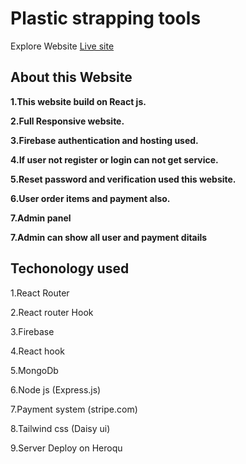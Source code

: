 
# Plastic strapping tools

Explore Website [Live site]('https://tool-manufacturers.web.app/')

## About this Website

**1.This website build on React js.**

**2.Full Responsive website.**


**3.Firebase authentication and hosting used.**

**4.If user not register or login can not get service.**

**5.Reset password and verification used this website.**

**6.User order items and  payment also.**

**7.Admin panel**

**7.Admin can show all user and payment ditails**

## Techonology used

1.React Router

2.React router Hook

3.Firebase

4.React hook

5.MongoDb

6.Node js (Express.js)

7.Payment system (stripe.com)

8.Tailwind css (Daisy ui)

9.Server Deploy on Heroqu



